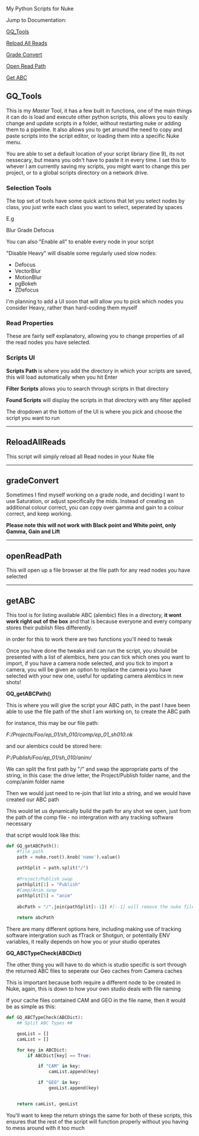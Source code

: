 My Python Scripts for Nuke

Jump to Documentation:

[GQ_Tools](https://github.com/gquelch/Nuke-Public-Scripts#gq_tools)

[Reload All Reads](https://github.com/gquelch/Nuke-Public-Scripts#reloadallreads)

[Grade Convert](https://github.com/gquelch/Nuke-Public-Scripts#gradeconvert)

[Open Read Path](https://github.com/gquelch/Nuke-Public-Scripts#openreadpath)

[Get ABC](https://github.com/gquelch/Nuke-Public-Scripts#getabc)


## GQ_Tools

This is my *Master* Tool, it has a few built in functions, one of the main things it can do is load and execute other python scripts, this allows  you to easily change and update scripts in a folder, without restarting nuke or adding them to a pipeline. It also allows you to get around the need to copy and paste scripts into the script editor, or loading them into a specific Nuke menu.

You are able to set a default location of your script libriary (line 9), its not nessecary, but means you odn't have to paste it in every time. I set this to whever I am currently saving my scripts, you might want to change this per project, or to a global scripts directory on a network drive.

   
### Selection Tools

The top set of tools have some quick actions that let you select nodes by class, you just write each class you want to select, seperated by spaces

E.g

Blur Grade Defocus

You can also "Enable all" to enable every node in your script

"Disable Heavy" will disable some regularly used slow nodes:

- Defocus
- VectorBlur
- MotionBlur
- pgBokeh
- ZDefocus

I'm planning to add a UI soon that will allow you to pick which nodes you consider Heavy, rather than hard-coding them myself

### Read Properties

These are fairly self explanatory, allowing you to change properties of all the read nodes you have selected.

### Scripts UI

**Scripts Path** is where you add the directory in which your scripts are saved, this will load automatically when you hit Enter

**Filter Scripts** allows you to search through scripts in that directory

**Found Scripts** will display the scripts in that directory with any filter applied

The dropdown at the bottom of the UI is where you pick and choose the script you want to run

---
   
   
   
## ReloadAllReads

This script will simply reload all Read nodes in your Nuke file

---
   
   
   
## gradeConvert

Sometimes I find myself working on a grade node, and deciding I want to use Saturation, or adjust specifically the mids. Instead of creating an additional colour correct, you can copy over gamma and gain to a colour correct, and keep working.

**Please note this will not work with Black point and White point, only Gamma, Gain and Lift**

---
   
   
   
## openReadPath

This will open up a file browser at the file path for any read nodes you have selected

---
   
   
   
## getABC

This tool is  for listing available ABC (alembic) files in a directory, **it wont work right out of the box** and that is because everyone and every company stores their publish files differently.

in order for this to work there are two functions you'll need to tweak

Once you have done the tweaks and can run the script, you should be presented with a list of alembics, here you can tick which ones you want to import, if you have a camera node selected, and you tick to import a camera, you will be given an option to replace the camera you have selected with your new one, useful for updating camera alembics in new shots!

**GQ_getABCPath()**

This is where you will give the script your ABC path, in the past I have been able to use the file path of the shot I am working on, to create the ABC path

for instance, this may be our file path:

*F:/Projects/Foo/ep_01/sh_010/comp/ep_01_sh010.nk*

and our alembics could be stored here:

*P:/Publish/Foo/ep_01/sh_010/anim/*

We can split the first path by "/" and swap the appropriate parts of the string, in this case: the drive letter, the Project/Publish folder name, and the comp/anim folder name

Then we would just need to re-join that list into a string, and we would have created our ABC path

This would let us dynamically build the path for any shot we open, just from the path of the comp file - no intergration with any tracking software necessary

that script would look like this:

```python
def GQ_getABCPath():
	#file path
	path = nuke.root().knob('name').value()
	
	pathSplit = path.split("/")
	
	#Project/Publish swap
	pathSplit[1] = "Publish"
	#Comp/Anim swap
	pathSplit[5] = "anim"
	
	abcPath = "/".join(pathSplit[:-1]) #[:-1] will remove the nuke file name from the path
	
	return abcPath
```

There are many different options here, including making use of tracking software intergration such as fTrack or Shotgun, or potentially ENV variables, it really depends on how you or your studio operates

**GQ_ABCTypeCheck(ABCDict)**

The other thing you will have to do which is studio specific is sort through the returned ABC files to seperate our Geo caches from Camera caches

This is important because both require a different node to be created in Nuke, again, this is down to how your own studio deals with file naming

If your cache files contained CAM and GEO in the file name, then it would be as simple as  this:

```python
def GQ_ABCTypeCheck(ABCDict):
	## Split ABC Types ##

	geoList = []
	camList = []

	for key in ABCDict:
		if ABCDict[key] == True:

			if "CAM" in key:
				camList.append(key)

			if "GEO" in key:
				geoList.append(key)


	return camList, geoList
```

You'll want to keep the return strings the same for both of these scripts, this ensures that the rest of the script will function properly without you having to mess around with it too much
